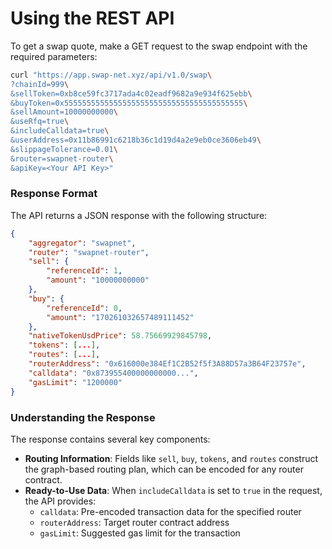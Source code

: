 # Using the REST API

To get a swap quote, make a GET request to the swap endpoint with the required parameters:

```bash
curl "https://app.swap-net.xyz/api/v1.0/swap\
?chainId=999\
&sellToken=0xb8ce59fc3717ada4c02eadf9682a9e934f625ebb\
&buyToken=0x5555555555555555555555555555555555555555\
&sellAmount=10000000000\
&useRfq=true\
&includeCalldata=true\
&userAddress=0x11b86991c6218b36c1d19d4a2e9eb0ce3606eb49\
&slippageTolerance=0.01\
&router=swapnet-router\
&apiKey=<Your API Key>"
```

### Response Format

The API returns a JSON response with the following structure:
```json
{
    "aggregator": "swapnet",
    "router": "swapnet-router",
    "sell": {
        "referenceId": 1,
        "amount": "10000000000"
    },
    "buy": {
        "referenceId": 0,
        "amount": "170261032657489111452"
    },
    "nativeTokenUsdPrice": 58.75669929845798,
    "tokens": [...],
    "routes": [...],
    "routerAddress": "0x616000e384Ef1C2B52f5f3A88D57a3B64F23757e",
    "calldata": "0x873955400000000000...",
    "gasLimit": "1200000"
}
```

### Understanding the Response

The response contains several key components:

- **Routing Information**: Fields like `sell`, `buy`, `tokens`, and `routes` construct the graph-based routing plan, which can be encoded for any router contract.
- **Ready-to-Use Data**: When `includeCalldata` is set to `true` in the request, the API provides:
  - `calldata`: Pre-encoded transaction data for the specified router
  - `routerAddress`: Target router contract address  
  - `gasLimit`: Suggested gas limit for the transaction
